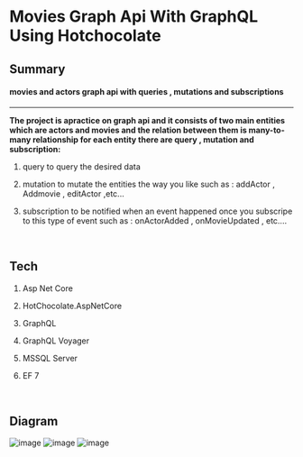 # Movies Graph Api With GraphQL Using Hotchocolate

## Summary
<h4>movies and actors graph api with queries , mutations and subscriptions</h4>
<hr>

__The project is apractice on graph api and it consists of two main entities which are actors and movies and the relation between them is many-to-many relationship for each entity there are query , mutation and subscription:__


1. query
to query the desired data 

2. mutation
to mutate the entities the way you like such as : addActor , Addmovie , editActor ,etc...

3. subscription
to be notified when an event happened once you subscripe to this type of event such as : onActorAdded , onMovieUpdated , etc.... 

<br>

## Tech


1. Asp Net Core

2. HotChocolate.AspNetCore

3. GraphQL

4. GraphQL Voyager

5. MSSQL Server

6. EF 7



<br>

## Diagram

![image](https://user-images.githubusercontent.com/88552597/228197211-d48f6727-584c-4b1d-bc8b-e7fef7787ab9.png)
![image](https://user-images.githubusercontent.com/88552597/228197323-9e49e895-5490-4cac-9c8c-271e84310cec.png)
![image](https://user-images.githubusercontent.com/88552597/228197415-bede68d9-8723-4825-bd0b-7c3b4f756314.png)



